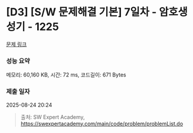 # [D3] [S/W 문제해결 기본] 7일차 - 암호생성기 - 1225 

[문제 링크](https://swexpertacademy.com/main/code/problem/problemDetail.do?contestProbId=AV14uWl6AF0CFAYD) 

### 성능 요약

메모리: 60,160 KB, 시간: 72 ms, 코드길이: 671 Bytes

### 제출 일자

2025-08-24 20:24



> 출처: SW Expert Academy, https://swexpertacademy.com/main/code/problem/problemList.do